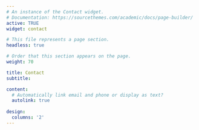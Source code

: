 ```yaml
---
# An instance of the Contact widget.
# Documentation: https://sourcethemes.com/academic/docs/page-builder/
active: TRUE
widget: contact

# This file represents a page section.
headless: true

# Order that this section appears on the page.
weight: 70

title: Contact
subtitle:

content:
  # Automatically link email and phone or display as text?
  autolink: true
  
design:
  columns: '2'
---
```

